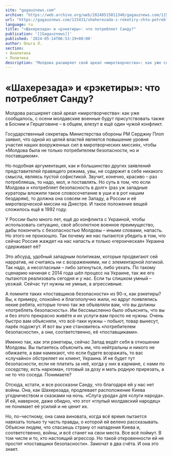 ```yaml
---
site: "gagauznews.com"
archive: "https://web.archive.org/web/20240515011340/gagauznews.com/115431/shaherezada-i-reketiry-chto-potreblyaet-sandu.html"
url: "https://gagauznews.com/115431/shaherezada-i-reketiry-chto-potreblyaet-sandu.html"
language: ru
title: "«Шахерезада» и «рэкетиры»: что потребляет Санду?"
publication: '[[Gagauznews]]'
published: '2024-05-14T06:53:19+00:00'
author: Ольга Л.
section:
- Аналитика
- Политика
description: "Молдова расширяет свой ареал «миротворчества»: как уже сообщалось, с осени молдавские военные будут присутствовать также в Боснии и Герцеговине – в общем, влезут в ещё один чужой конфликт. Государственный секретарь Министерства обороны РМ Серджиу Плоп заявил, что одной из целей властей является повышение уровня участия наших вооруженных сил в миротворческих миссиях, чтобы «Молдова была не только потребителем безопасности, но и поставщиком». Но подобная аргументация, как и большинство других заявлений представителей правящего режима, увы, не содержит в себе никакого смысла, являясь пустой софистикой. Звучит, конечно, красиво – раз потребляешь, то надо, мол, и поставлять. Но суть в том, что если Молдова […]"
---
```


# «Шахерезада» и «рэкетиры»: что потребляет Санду?

Молдова расширяет свой ареал «миротворчества»: как уже сообщалось, с осени молдавские военные будут присутствовать также в Боснии и Герцеговине – в общем, влезут в ещё один чужой конфликт.

Государственный секретарь Министерства обороны РМ Серджиу Плоп заявил, что одной из целей властей является повышение уровня участия наших вооруженных сил в миротворческих миссиях, чтобы «Молдова была не только потребителем безопасности, но и поставщиком».

Но подобная аргументация, как и большинство других заявлений представителей правящего режима, увы, не содержит в себе никакого смысла, являясь пустой софистикой. Звучит, конечно, красиво – раз потребляешь, то надо, мол, и поставлять. Но суть в том, что если Молдова и «потребляет безопасность в долг» (раз уж западные кураторы вложили такое словосочетание в уши и в рот нашим бездарям), то должна она совсем не Западу, а России и её миротворческой миссии на Днестре. И такое положение вещей сложилось ещё в 1992 году.

У России было много лет, ещё до конфликта с Украиной, чтобы использовать ситуацию, своё абсолютное военное преимущество, дабы покончить с безопасностью Молдовы – иными словами, напасть. Но этого не произошло. Так почему же нас пытаются убедить в том, что сейчас Россия жаждет на нас напасть и только «героическая» Украина сдерживает её?

Это абсурд, удобный западным политикам, которые продвигают сей нарратив, не считаясь ни с возражениями, ни с элементарной логикой. Так надо, а несогласным – либо заткнуться, либо уехать. По такому сценарию начиная с 2014 года шёл процесс на Украине, так же его пытаются реализовать сегодня и у нас. Если ты слишком умный – уезжай. Сейчас тут нужны не умные, а агрессивные.

А помните таких «поставщиков безопасности» из 90-х, как рэкетиры? Вы, к примеру, спокойно и благополучно жили, но вдруг появлялись некие ребята, которые точно так же объявляли вам, что вы должны «потреблять безопасность». Им бессмысленно было объяснять, что вы и без этого прекрасно живёте и их услуги вам просто не нужны. Очень быстро вам объясняли, что всё-таки нужны – побьют, товар вынесут, ларёк подожгут. И вот вы уже становитесь «потребителем безопасности», а они, соответственно, её «поставщиками».

Именно так, как эти рэкетиры, сейчас Запад ведёт себя в отношении Молдовы. Вы пытаетесь объяснить им, что нейтральны и никого не обижаете, а вам намекают, что если будете возражать, то вас «случайно» обстреляет их клиент, Украина. И не будет тут безопасности, если не платить за неё, когда у них в кармане, с нами по соседству, есть наркоман, готовый за дозу и мать родную прирезать, а не то что соседа. Понимаете?

Отсюда, кстати, и все россказни Санду, что благодаря ей у нас нет войны. Она, как Шахерезада, продлевает расположение Киева угодничеством и сказками на ночь. «Слуга урода» для «слуги народа». И ей, наверное, даже обидно, что этот «глупый молдавский народец» не понимает её усилий и не ценит их.

Но, по-честному, она сама виновата, когда всё время пытается навязать только ту часть правды, о которой ей велено рассказывать. Объясни людям, что спасаешь страну от нападения Киева и, соответственно, войны, и всё станет на свои места. Все всё поймут. В том числе и то, кто настоящий агрессор. Но такой откровенности ей не простят «поставщики безопасности». Замочат в два счёта. И она это знает.